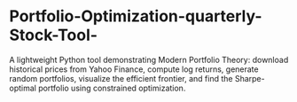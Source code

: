 # Portfolio-Optimization-quarterly-Stock-Tool-
A lightweight Python tool demonstrating Modern Portfolio Theory: download historical prices from Yahoo Finance, compute log returns, generate random portfolios, visualize the efficient frontier, and find the Sharpe-optimal portfolio using constrained optimization.
